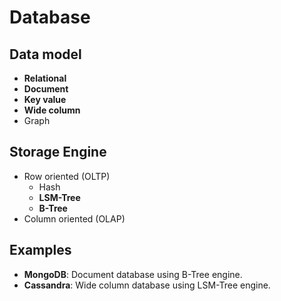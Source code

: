 # Database

## Data model

* **Relational**
* **Document**
* **Key value**
* **Wide column**
* Graph

## Storage Engine

* Row oriented \(OLTP\)
  * Hash
  * **LSM-Tree**
  * **B-Tree**
* Column oriented \(OLAP\)

## Examples

* **MongoDB**: Document database using B-Tree engine.
* **Cassandra**: Wide column database using LSM-Tree engine.



